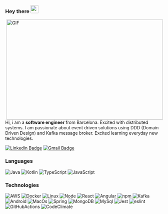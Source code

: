 ### Hey there <img src="https://media.giphy.com/media/hvRJCLFzcasrR4ia7z/giphy.gif" width="25px">

<img align="right" alt="GIF" src="https://github.com/abhisheknaiidu/abhisheknaiidu/blob/master/code.gif?raw=true" width="500" height="320" />

Hi, i am a <strong>software engineer</strong> from Barcelona. Excited with distributed systems. I am passionate about event driven solutions using DDD (Domain Driven Design) and Kafka message broker. Excited learning everyday new technologies.

[![Linkedin Badge](https://img.shields.io/badge/-avall-blue?style=flat-square&logo=Linkedin&logoColor=white&link=https://www.linkedin.com/in/alex-vall-09a2b25/)](https://www.linkedin.com/in/alex-vall-09a2b25/)
[![Gmail Badge](https://img.shields.io/badge/-alex.vall.mainou@gmail.com-c14438?style=flat-square&logo=Gmail&logoColor=white&link=mailto:alex.vall.mainou@gmail.com)](mailto:alex.vall.mainou@gmail.com)

### Languages

![Java](https://img.shields.io/badge/-Java-000?&logo=Java&logoColor=007396)
![Kotlin](https://img.shields.io/badge/-Kotlin-000?logo=kotlin&logoColor=007396)
![TypeScript](https://img.shields.io/badge/-TypeScript-000?&logo=TypeScript)
![JavaScript](https://img.shields.io/badge/-JavaScript-000?&logo=JavaScript)

### Technologies

![AWS](https://img.shields.io/badge/-AWS-000?&logo=Amazon-AWS&logoColor=F90)
![Docker](https://img.shields.io/badge/-Docker-000?&logo=Docker)
![Linux](https://img.shields.io/badge/-Linux-000?&logo=Linux)
![Node](https://img.shields.io/badge/-node-000?&logo=nodedotjs&logoColor=00ffff)
![React](https://img.shields.io/badge/-React-000?&logo=React)
![Angular](https://img.shields.io/badge/-Angular-000?&logo=Angular)
![npm](https://img.shields.io/badge/-npm-000?&logo=npm)
![Kafka](https://img.shields.io/badge/-Kafka-000?&logo=apachekafka)
![Android](https://img.shields.io/badge/-Android-000?&logo=Android)
![MacOs](https://img.shields.io/badge/-MacOs-000?&logo=MacOs)
![Spring](https://img.shields.io/badge/-Spring-000?&logo=Spring)
![MongoDB](https://img.shields.io/badge/-MongoDB-000?&logo=mongodb)
![MySql](https://img.shields.io/badge/-MySql-000?&logo=MySQL&logoColor=00ffff)
![Jest](https://img.shields.io/badge/-jest-000?&logo=jest)
![eslint](https://img.shields.io/badge/-eslint-000?&logo=eslint)
![GitHubActions](https://img.shields.io/badge/-GitHubActions-000?&logo=github-actions)
![CodeClimate](https://img.shields.io/badge/-CodeClimate-000?&logo=code-climate)
